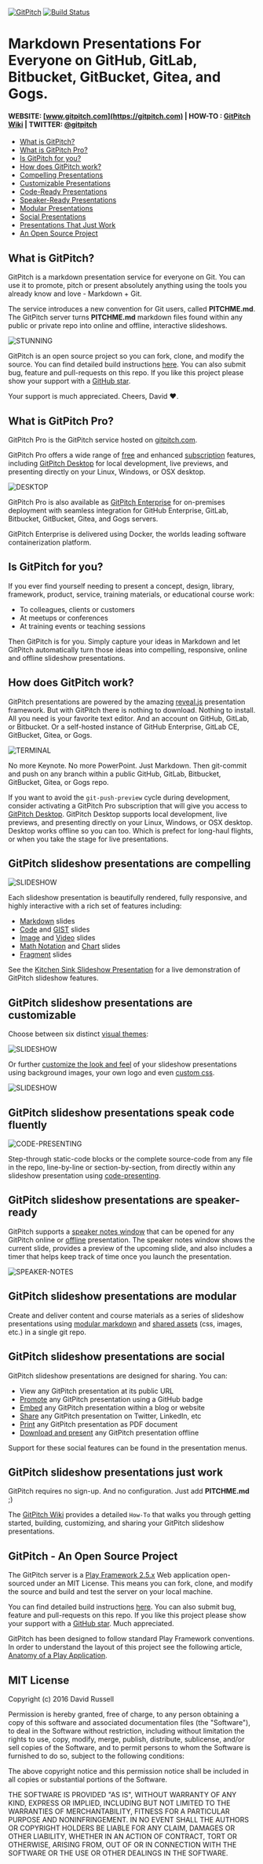 [![GitPitch](https://gitpitch.com/assets/badge.svg)](https://gitpitch.com/gitpitch/gitpitch/master) [![Build Status](https://semaphoreci.com/api/v1/onetapbeyond/gitpitch/branches/master/shields_badge.svg)](https://semaphoreci.com/onetapbeyond/gitpitch)

# Markdown Presentations For Everyone on GitHub, GitLab, Bitbucket, GitBucket, Gitea, and Gogs.

#### WEBSITE: [www.gitpitch.com](https://gitpitch.com) | HOW-TO : [GitPitch Wiki](https://github.com/gitpitch/gitpitch/wiki) | TWITTER: [@gitpitch](https://twitter.com/gitpitch)

- [What is GitPitch?](#what-is-gitpitch)
- [What is GitPitch Pro?](#what-is-gitpitch-pro)
- [Is GitPitch for you?](#is-gitpitch-for-you)
- [How does GitPitch work?](#how-does-gitpitch-work)
- [Compelling Presentations](#gitpitch-slideshow-presentations-are-compelling)
- [Customizable Presentations](#gitpitch-slideshow-presentations-are-customizable)
- [Code-Ready Presentations](#gitpitch-slideshow-presentations-speak-code-fluently)
- [Speaker-Ready Presentations](#gitpitch-slideshow-presentations-are-speaker-ready)
- [Modular Presentations](#gitpitch-slideshow-presentations-are-modular)
- [Social Presentations](#gitpitch-slideshow-presentations-are-social)
- [Presentations That Just Work](#gitpitch-slideshow-presentations-just-work)
- [An Open Source Project](#gitpitch---an-open-source-project)

## What is GitPitch?

GitPitch is a markdown presentation service for everyone on Git. You can use it
to promote, pitch or present absolutely anything using the tools you already
know and love - Markdown + Git.

The service introduces a new convention for Git users, called **PITCHME.md**.
The GitPitch server turns **PITCHME.md** markdown files found within any public
or private repo into online and offline, interactive slideshows.

![STUNNING](assets/images/stunning.png)

GitPitch is an open source project so you can fork, clone, and modify the source.
You can find detailed build instructions [here](https://github.com/gitpitch/gitpitch/wiki/Server-Build-Instructions).
You can also submit bug, feature and pull-requests on this repo. If you like
this project please show your support with a [GitHub star](https://github.com/gitpitch/gitpitch/stargazers).

Your support is much appreciated. Cheers, David :heart:.

## What is GitPitch Pro?

GitPitch Pro is the GitPitch service hosted on [gitpitch.com](https://gitpitch.com).

GitPitch Pro offers a wide range of [free](https://gitpitch.com/features) and
enhanced [subscription](https://gitpitch.com/pro-features) features, including
[GitPitch Desktop](https://gitpitch.com/desktop) for local development, live
previews, and presenting directly on your Linux, Windows, or OSX desktop.

![DESKTOP](assets/images/think-type-see.png)

GitPitch Pro is also available as [GitPitch Enterprise](https://gitpitch.com/pricing)
for on-premises deployment with seamless integration for GitHub Enterprise,
GitLab, Bitbucket, GitBucket, Gitea, and Gogs servers.

GitPitch Enterprise is delivered using Docker, the worlds leading software
containerization platform.

## Is GitPitch for you?

If you ever find yourself needing to present a concept, design, library, framework, product, service, training materials, or educational course work:

- To colleagues, clients or customers
- At meetups or conferences
- At training events or teaching sessions

Then GitPitch is for you. Simply capture your ideas in Markdown and let GitPitch automatically turn those ideas into compelling, responsive, online and offline slideshow presentations.

## How does GitPitch work?

GitPitch presentations are powered by the amazing [reveal.js](https://github.com/hakimel/reveal.js) presentation framework. But with GitPitch there is nothing to download. Nothing to install. All you need is your favorite text editor. And an account on GitHub, GitLab, or Bitbucket. Or a self-hosted instance of GitHub Enterprise, GitLab CE, GitBucket, Gitea, or Gogs.

![TERMINAL](images/gp-terminal.png)

No more Keynote. No more PowerPoint. Just Markdown. Then git-commit and push on
any branch within a public GitHub, GitLab, Bitbucket, GitBucket, Gitea, or Gogs repo.

If you want to avoid the `git-push-preview` cycle during development, consider activating a GitPitch Pro subscription that will give you access to [GitPitch Desktop](https://gitpitch.com/desktop). GitPitch Desktop supports local development, live previews, and presenting directly on your Linux, Windows, or OSX desktop. Desktop works offline so you can too. Which is prefect for long-haul flights, or when you take the stage for live presentations.

## GitPitch slideshow presentations are compelling

![SLIDESHOW](images/gp-slideshow-master.png)

Each slideshow presentation is beautifully rendered, fully responsive, and highly interactive with a rich set of features including:

- [Markdown](https://github.com/gitpitch/gitpitch/wiki/Slide-Markdown) slides
- [Code](https://github.com/gitpitch/gitpitch/wiki/Code-Slides) and [GIST](https://github.com/gitpitch/gitpitch/wiki/GIST-Slides) slides
- [Image](https://github.com/gitpitch/gitpitch/wiki/Image-Slides) and [Video](https://github.com/gitpitch/gitpitch/wiki/Video-Slides) slides
- [Math Notation](https://github.com/gitpitch/gitpitch/wiki/Math-Notation-Slides) and [Chart](https://github.com/gitpitch/gitpitch/wiki/Chart-Slides) slides
- [Fragment](https://github.com/gitpitch/gitpitch/wiki/Fragment-Slides) slides

See the [Kitchen Sink Slideshow Presentation](https://gitpitch.com/gitpitch/kitchen-sink) for a live demonstration of GitPitch slideshow features.

## GitPitch slideshow presentations are customizable

Choose between six distinct [visual themes](https://github.com/gitpitch/gitpitch/wiki/Theme-Setting):

![SLIDESHOW](images/gp-slideshow-night.png)

Or further [customize the look and feel](https://github.com/gitpitch/gitpitch/wiki/Slideshow-Settings) of your slideshow presentations using background images, your own logo and even [custom css](https://github.com/gitpitch/gitpitch/wiki/Slideshow-Custom-CSS).

![SLIDESHOW](images/gp-slideshow-room.png)

## GitPitch slideshow presentations speak code fluently

![CODE-PRESENTING](images/gp-code-presenting-series.gif)

Step-through static-code blocks or the complete source-code from any file in the repo, line-by-line or section-by-section, from directly within any slideshow presentation using [code-presenting](https://github.com/gitpitch/gitpitch/wiki/Code-Presenting).

## GitPitch slideshow presentations are speaker-ready

GitPitch supports a [speaker notes window](https://github.com/gitpitch/gitpitch/wiki/Speaker-Notes-Window) that can be opened for any GitPitch online or [offline](https://github.com/gitpitch/gitpitch/wiki/Slideshow-Offline) presentation. The speaker notes window shows the current slide, provides a preview of the upcoming slide, and also includes a timer that helps keep track of time once you launch the presentation.

![SPEAKER-NOTES](images/gp-speaker-notes.png)

## GitPitch slideshow presentations are modular

Create and deliver content and course materials as a series of slideshow presentations using [modular markdown](https://github.com/gitpitch/gitpitch/wiki/Modular-Markdown) and [shared assets](https://github.com/gitpitch/gitpitch/wiki/Asset-Sharing) (css, images, etc.) in a single git repo.

## GitPitch slideshow presentations are social

GitPitch slideshow presentations are designed for sharing. You can:

- View any GitPitch presentation at its public URL
- [Promote](https://github.com/gitpitch/gitpitch/wiki/Slideshow-GitHub-Badge) any GitPitch presentation using a GitHub badge
- [Embed](https://github.com/gitpitch/gitpitch/wiki/Slideshow-Embedding) any GitPitch presentation within a blog or website
- [Share](https://github.com/gitpitch/gitpitch/wiki/Slideshow-Sharing) any GitPitch presentation on Twitter, LinkedIn, etc
- [Print](https://github.com/gitpitch/gitpitch/wiki/Slideshow-Printing) any GitPitch presentation as PDF document
- [Download and present](https://github.com/gitpitch/gitpitch/wiki/Slideshow-Offline) any GitPitch presentation offline

Support for these social features can be found in the presentation menus.

## GitPitch slideshow presentations just work

GitPitch requires no sign-up. And no configuration. Just add **PITCHME.md** ;)

The [GitPitch Wiki](https://github.com/gitpitch/gitpitch/wiki) provides a detailed `How-To` that walks you through getting started, building, customizing, and sharing your GitPitch slideshow presentations.

## GitPitch - An Open Source Project

The GitPitch server is a [Play Framework 2.5.x](https://playframework.com/) Web application open-sourced under an MIT License. This means you can fork, clone, and modify the source and build and test the server on your local machine.

You can find detailed build instructions [here](https://github.com/gitpitch/gitpitch/wiki/Server-Build-Instructions). You can also submit bug, feature and pull-requests on this repo. If you like this project please show your support with a [GitHub star](https://github.com/gitpitch/gitpitch/stargazers). Much appreciated.

GitPitch has been designed to follow standard Play Framework conventions. In order to understand the layout of this project see the following article, [Anatomy of a Play Application](https://playframework.com/documentation/2.5.x/Anatomy).

## MIT License

Copyright (c) 2016 David Russell

Permission is hereby granted, free of charge, to any person obtaining a copy
of this software and associated documentation files (the "Software"), to deal
in the Software without restriction, including without limitation the rights
to use, copy, modify, merge, publish, distribute, sublicense, and/or sell
copies of the Software, and to permit persons to whom the Software is
furnished to do so, subject to the following conditions:

The above copyright notice and this permission notice shall be included in all
copies or substantial portions of the Software.

THE SOFTWARE IS PROVIDED "AS IS", WITHOUT WARRANTY OF ANY KIND, EXPRESS OR
IMPLIED, INCLUDING BUT NOT LIMITED TO THE WARRANTIES OF MERCHANTABILITY,
FITNESS FOR A PARTICULAR PURPOSE AND NONINFRINGEMENT. IN NO EVENT SHALL THE
AUTHORS OR COPYRIGHT HOLDERS BE LIABLE FOR ANY CLAIM, DAMAGES OR OTHER
LIABILITY, WHETHER IN AN ACTION OF CONTRACT, TORT OR OTHERWISE, ARISING FROM,
OUT OF OR IN CONNECTION WITH THE SOFTWARE OR THE USE OR OTHER DEALINGS IN THE
SOFTWARE.
